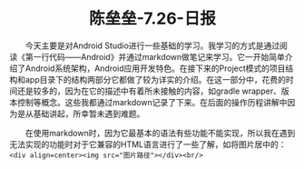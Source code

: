 # <center>陈垒垒-7.26-日报</center>
&emsp;&emsp;今天主要是对Android Studio进行一些基础的学习。我学习的方式是通过阅读《第一行代码——Android》并通过markdown做笔记来学习。它一开始简单介绍了Android系统架构，Android应用开发特色。在接下来的Project模式的项目结构和app目录下的结构两部分它都做了较为详实的介绍。在这一部分中，花费的时间还是较多的，因为在它的描述中有着所未接触的内容，如gradle wrapper、版本控制等概念。这些我都通过markdown记录了下来。在后面的操作历程讲解中因为是从基础讲起，所幸暂未遇到难题。

&emsp;&emsp;在使用markdown时，因为它最基本的语法有些功能不能实现，所以我在遇到无法实现的功能时对于它兼容的HTML语言进行了一些了解，如将图片居中的：
```<div align=center><img src="图片路径"></div><br/>```


